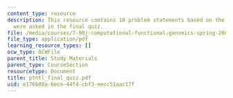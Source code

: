 ```yaml
---
content_type: resource
description: This resource contains 10 problem statements based on the subject, that
  were asked in the final quiz.
file: /media/courses/7-90j-computational-functional-genomics-spring-2005/e176b08a6ece44f4cbf3eecc51aac17f_ptntl_final_quiz.pdf
file_type: application/pdf
learning_resource_types: []
ocw_type: OCWFile
parent_title: Study Materials
parent_type: CourseSection
resourcetype: Document
title: ptntl_final_quiz.pdf
uid: e176b08a-6ece-44f4-cbf3-eecc51aac17f
---
```

